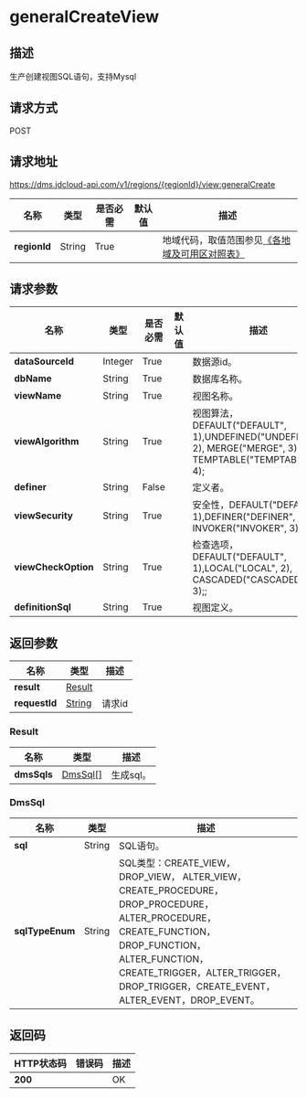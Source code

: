 # generalCreateView


## 描述
生产创建视图SQL语句，支持Mysql

## 请求方式
POST

## 请求地址
https://dms.jdcloud-api.com/v1/regions/{regionId}/view:generalCreate

|名称|类型|是否必需|默认值|描述|
|---|---|---|---|---|
|**regionId**|String|True| |地域代码，取值范围参见[《各地域及可用区对照表》](../Enum-Definitions/Regions-AZ.md)|

## 请求参数
|名称|类型|是否必需|默认值|描述|
|---|---|---|---|---|
|**dataSourceId**|Integer|True| |数据源id。|
|**dbName**|String|True| |数据库名称。|
|**viewName**|String|True| |视图名称。|
|**viewAlgorithm**|String|True| |视图算法，DEFAULT("DEFAULT", 1),UNDEFINED("UNDEFINED", 2), MERGE("MERGE", 3), TEMPTABLE("TEMPTABLE", 4);|
|**definer**|String|False| |定义者。|
|**viewSecurity**|String|True| |安全性，DEFAULT("DEFAULT", 1),DEFINER("DEFINER", 2), INVOKER("INVOKER", 3);|
|**viewCheckOption**|String|True| |检查选项，DEFAULT("DEFAULT", 1),LOCAL("LOCAL", 2), CASCADED("CASCADED", 3);;|
|**definitionSql**|String|True| |视图定义。|


## 返回参数
|名称|类型|描述|
|---|---|---|
|**result**|[Result](generalcreateview#result)| |
|**requestId**|[String](generalcreateview#result)|请求id|

### <div id="result">Result</div>
|名称|类型|描述|
|---|---|---|
|**dmsSqls**|[DmsSql[]](generalcreateview#dmssql)|生成sql。|
### <div id="dmssql">DmsSql</div>
|名称|类型|描述|
|---|---|---|
|**sql**|String|SQL语句。|
|**sqlTypeEnum**|String|SQL类型：CREATE_VIEW，DROP_VIEW， ALTER_VIEW，CREATE_PROCEDURE，DROP_PROCEDURE， ALTER_PROCEDURE，CREATE_FUNCTION，DROP_FUNCTION， ALTER_FUNCTION，CREATE_TRIGGER，ALTER_TRIGGER，DROP_TRIGGER，CREATE_EVENT，ALTER_EVENT，DROP_EVENT。|

## 返回码
|HTTP状态码|错误码|描述|
|---|---|---|
|**200**||OK|
